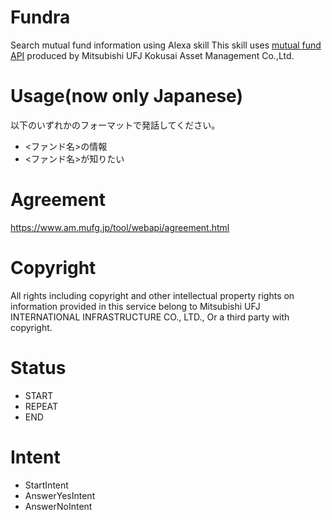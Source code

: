 # Fundra
Search mutual fund information using Alexa skill
This skill uses [mutual fund API](https://www.am.mufg.jp/tool/webapi/) produced by Mitsubishi UFJ Kokusai Asset Management Co.,Ltd.

# Usage(now only Japanese)
以下のいずれかのフォーマットで発話してください。
- <ファンド名>の情報
- <ファンド名>が知りたい

# Agreement
https://www.am.mufg.jp/tool/webapi/agreement.html

# Copyright
All rights including copyright and other intellectual property rights on information provided in this service belong to Mitsubishi UFJ INTERNATIONAL INFRASTRUCTURE CO., LTD., Or a third party with copyright.

# Status
- START
- REPEAT
- END

# Intent
- StartIntent
- AnswerYesIntent
- AnswerNoIntent

